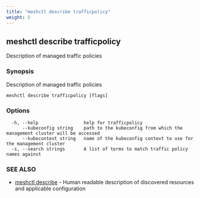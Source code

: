 ```yaml
---
title: "meshctl describe trafficpolicy"
weight: 5
---
```

## meshctl describe trafficpolicy

Description of managed traffic policies

### Synopsis

Description of managed traffic policies

```
meshctl describe trafficpolicy [flags]
```

### Options

```
  -h, --help                 help for trafficpolicy
      --kubeconfig string    path to the kubeconfig from which the management cluster will be accessed
      --kubecontext string   name of the kubeconfig context to use for the management cluster
  -s, --search strings       A list of terms to match traffic policy names against
```

### SEE ALSO

* [meshctl describe](../meshctl_describe)	 - Human readable description of discovered resources and applicable configuration

